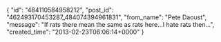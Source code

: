  {
   "id": "484110584958212",
   "post_id": "462493170453287_484074394961831",
   "from_name": "Pete Daoust",
   "message": "If rats there mean the same as rats here...I hate rats then...",
   "created_time": "2013-02-23T06:06:14+0000"
 }
